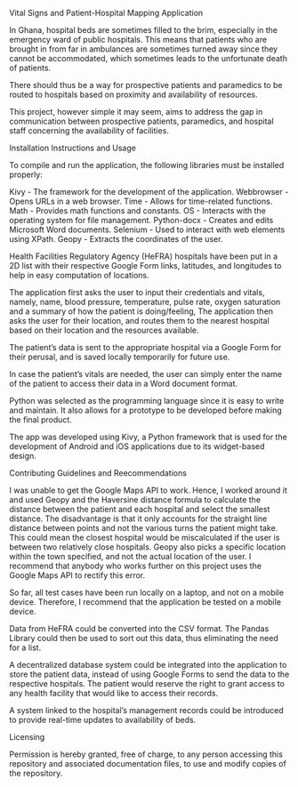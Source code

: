 Vital Signs and Patient-Hospital Mapping Application

In Ghana, hospital beds are sometimes filled to the brim, especially in the emergency ward of public hospitals. This means that patients who are brought in from far in ambulances are sometimes turned away since they cannot be accommodated, which sometimes leads to the unfortunate death of patients. 

There should thus be a way for prospective patients and paramedics to be routed to hospitals based on proximity and availability of resources.

This project, however simple it may seem, aims to address the gap in communication between prospective patients, paramedics, and hospital staff concerning the availability of facilities.


Installation Instructions and Usage

To compile and run the application, the following libraries must be installed properly:

Kivy - The framework for the development of the application.
Webbrowser - Opens URLs in a web browser.
Time - Allows for time-related functions.
Math - Provides math functions and constants.
OS - Interacts with the operating system for file management.
Python-docx - Creates and edits Microsoft Word documents.
Selenium - Used to interact with web elements using XPath.
Geopy - Extracts the coordinates of the user.


Health Facilities Regulatory Agency (HeFRA) hospitals have been put in a 2D list with their respective Google Form links, latitudes, and longitudes to help in easy computation of locations.

The application first asks the user to input their credentials and vitals, namely,  name, blood pressure, temperature, pulse rate, oxygen saturation and a summary of how the patient is doing/feeling, The application then asks the user for their location, and routes them to the nearest hospital based on their location and the resources available. 

The patient’s data is sent to the appropriate hospital via a Google Form for their perusal, and is saved locally temporarily for future use. 

In case the patient’s vitals are needed, the user can simply enter the name of the patient to access their data in a Word document format.

Python was selected as the programming language since it is easy to write and maintain. It also allows for a prototype to be developed before making the final product.

The app was developed using Kivy, a Python framework that is used for the development of Android and iOS applications due to its widget-based design.


Contributing Guidelines and Reecommendations

I was unable to get the Google Maps API to work. Hence,  I worked around it and used Geopy and the Haversine distance formula to calculate the distance between the patient and each hospital and select the smallest distance. The disadvantage is that it only accounts for the straight line distance between points and not the various turns the patient might take. This could mean the closest hospital would be miscalculated if the user is between two relatively close hospitals. Geopy also picks a specific location within the town specified, and not the actual location of the user. I recommend that anybody who works further on this project uses the Google Maps API to rectify this error.

So far, all test cases have been run locally on a laptop, and not on a mobile device. Therefore, I recommend that the application be tested on a mobile device.

Data from HeFRA could be converted into the CSV format. The Pandas Library could then be used to sort out this data, thus eliminating the need for a list.

A decentralized database system could be integrated into the application to store the patient data, instead of using Google Forms to send the data to the respective hospitals. The patient would reserve the right to grant access to any health facility that would like to access their records.

A system linked to the hospital’s management records could be introduced to provide real-time updates to availability of beds.




Licensing

Permission is hereby granted, free of charge, to any person accessing this repository and associated documentation files, to use and modify copies of the repository. 







 




